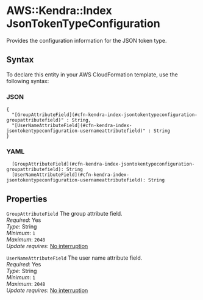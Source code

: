 # AWS::Kendra::Index JsonTokenTypeConfiguration<a name="aws-properties-kendra-index-jsontokentypeconfiguration"></a>

Provides the configuration information for the JSON token type\.

## Syntax<a name="aws-properties-kendra-index-jsontokentypeconfiguration-syntax"></a>

To declare this entity in your AWS CloudFormation template, use the following syntax:

### JSON<a name="aws-properties-kendra-index-jsontokentypeconfiguration-syntax.json"></a>

```
{
  "[GroupAttributeField](#cfn-kendra-index-jsontokentypeconfiguration-groupattributefield)" : String,
  "[UserNameAttributeField](#cfn-kendra-index-jsontokentypeconfiguration-usernameattributefield)" : String
}
```

### YAML<a name="aws-properties-kendra-index-jsontokentypeconfiguration-syntax.yaml"></a>

```
  [GroupAttributeField](#cfn-kendra-index-jsontokentypeconfiguration-groupattributefield): String
  [UserNameAttributeField](#cfn-kendra-index-jsontokentypeconfiguration-usernameattributefield): String
```

## Properties<a name="aws-properties-kendra-index-jsontokentypeconfiguration-properties"></a>

`GroupAttributeField`  <a name="cfn-kendra-index-jsontokentypeconfiguration-groupattributefield"></a>
The group attribute field\.  
*Required*: Yes  
*Type*: String  
*Minimum*: `1`  
*Maximum*: `2048`  
*Update requires*: [No interruption](https://docs.aws.amazon.com/AWSCloudFormation/latest/UserGuide/using-cfn-updating-stacks-update-behaviors.html#update-no-interrupt)

`UserNameAttributeField`  <a name="cfn-kendra-index-jsontokentypeconfiguration-usernameattributefield"></a>
The user name attribute field\.  
*Required*: Yes  
*Type*: String  
*Minimum*: `1`  
*Maximum*: `2048`  
*Update requires*: [No interruption](https://docs.aws.amazon.com/AWSCloudFormation/latest/UserGuide/using-cfn-updating-stacks-update-behaviors.html#update-no-interrupt)